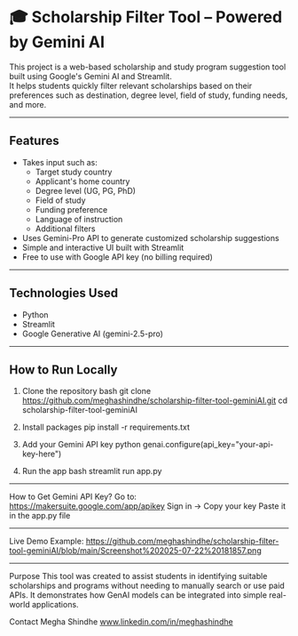 # 🎓 Scholarship Filter Tool – Powered by Gemini AI

This project is a web-based scholarship and study program suggestion tool built using Google's Gemini AI and Streamlit.  
It helps students quickly filter relevant scholarships based on their preferences such as destination, degree level, field of study, funding needs, and more.

---

## Features

- Takes input such as:
  - Target study country
  - Applicant's home country
  - Degree level (UG, PG, PhD)
  - Field of study
  - Funding preference
  - Language of instruction
  - Additional filters
- Uses Gemini-Pro API to generate customized scholarship suggestions
- Simple and interactive UI built with Streamlit
- Free to use with Google API key (no billing required)

---

## Technologies Used

- Python  
- Streamlit  
- Google Generative AI (gemini-2.5-pro)

---

## How to Run Locally

1. Clone the repository
bash
git clone https://github.com/meghashindhe/scholarship-filter-tool-geminiAI.git
cd scholarship-filter-tool-geminiAI


2. Install packages
pip install -r requirements.txt

3. Add your Gemini API key
python
genai.configure(api_key="your-api-key-here")

4. Run the app
bash
streamlit run app.py


---


How to Get Gemini API Key?
Go to: https://makersuite.google.com/app/apikey
Sign in → Copy your key
Paste it in the app.py file

---

Live Demo
Example: https://github.com/meghashindhe/scholarship-filter-tool-geminiAI/blob/main/Screenshot%202025-07-22%20181857.png  

---
Purpose
This tool was created to assist students in identifying suitable scholarships and programs without needing to manually search or use paid APIs.
It demonstrates how GenAI models can be integrated into simple real-world applications.

Contact
Megha Shindhe
www.linkedin.com/in/meghashindhe

